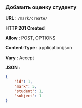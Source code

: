 ### Добавить оценку студенту 

**URL** : `/mark/create/`

**HTTP 201 Created**

**Allow** : POST, OPTIONS

**Content-Type** : application/json

**Vary** : Accept

**JSON** :
```json
{
    "id": 1,
    "mark": 5,
    "student": 1,
    "subject": 1
}
```